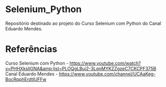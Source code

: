 # Selenium_Python
Repositório destinado ao projeto do Curso Selenium com Python do Canal Eduardo Mendes.

# Referências
Curso Selenium com Python - https://www.youtube.com/watch?v=PHHXksljGNA&amp;list=PLOQgLBuj2-3LqnMYKZZgzeC7CKCPF375B  
Canal Eduardo Mendes - https://www.youtube.com/channel/UCAaKeg-BocRqphErdtIUFFw
